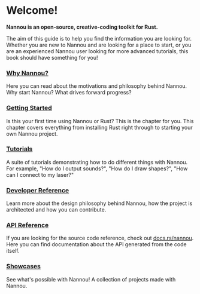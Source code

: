 # Welcome!

**Nannou is an open-source, creative-coding toolkit for Rust.**

The aim of this guide is to help you find the information you are looking for.
Whether you are new to Nannou and are looking for a place to start, or you are
an experienced Nannou user looking for more advanced tutorials, this book should
have something for you!

### [Why Nannou?](/why_nannou.md)

Here you can read about the motivations and philosophy behind Nannou. Why start
Nannou? What drives forward progress?

### [Getting Started](/getting_started.md)

Is this your first time using Nannou or Rust? This is the chapter for you.
This chapter covers everything from installing Rust right through to starting
your own Nannou project.

### [Tutorials](/tutorials.md)

A suite of tutorials demonstrating how to do different things with Nannou. For
example, "How do I output sounds?", "How do I draw shapes?", "How can I connect
to my laser?"

### [Developer Reference](/developer_reference.md)

Learn more about the design philosophy behind Nannou, how the project is
architected and how you can contribute.

### [API Reference](https://docs.rs/nannou)

If you are looking for the source code reference, check out
[docs.rs/nannou](https://docs.rs/nannou). Here you can find documentation about
the API generated from the code itself.

### [Showcases](/showcases.md)

See what's possible with Nannou! A collection of projects made with Nannou.
